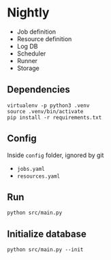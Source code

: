 Nightly
=======

- Job definition
- Resource definition
- Log DB
- Scheduler
- Runner
- Storage

## Dependencies

```
virtualenv -p python3 .venv
source .venv/bin/activate
pip install -r requirements.txt
```

## Config

Inside `config` folder, ignored by git

- `jobs.yaml`
- `resources.yaml`

## Run

```
python src/main.py
```

## Initialize database

```
python src/main.py --init
```